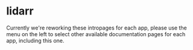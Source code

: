 # lidarr

Currently we're reworking these intropages for each app, please use the menu on the left to select other available documentation pages for each app, including this one.

